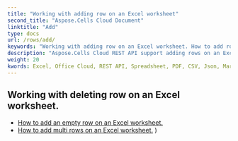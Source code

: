 ```yaml
---
title: "Working with adding row on an Excel worksheet"
second_title: "Aspose.Cells Cloud Document"
linktitle: "Add"
type: docs
url: /rows/add/
keywords: "Working with adding row on an Excel worksheet. How to add rows on an Excel worksheet."
description: "Aspose.Cells Cloud REST API support adding rows on an Excel worksheet. SDK support kinds of development languages. They include Android, C#, Go, Java, NodeJS, Perl, PHP, Python, Ruby, and swift."
weight: 20
kwords: Excel, Office Cloud, REST API, Spreadsheet, PDF, CSV, Json, Markdown, Working with adding row on an Excel worksheet
---
```



## Working with deleting row on an Excel worksheet.

- [How to add an empty row on an Excel worksheet.](/cells/rows/add/row/) 
- [How to add multi rows on an Excel worksheet.](/cells/rows/add/rows/) ) 
